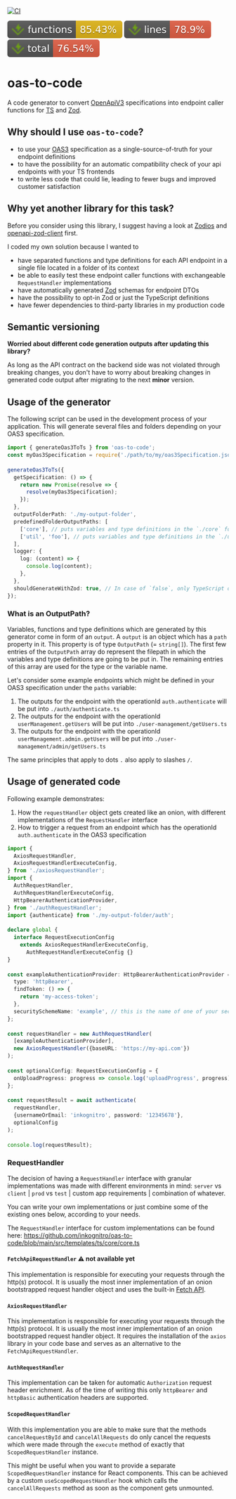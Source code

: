 [![CI](https://github.com/inkognitro/oas-to-code/actions/workflows/ci.yml/badge.svg)](https://github.com/inkognitro/oas-to-code/actions?query=workflow%3Aci)

![Functions](./badges/jest/coverage-functions.svg)
![Lines](./badges/jest/coverage-lines.svg)
![Total](./badges/jest/coverage-total.svg)

# oas-to-code
A code generator to convert [OpenApiV3](https://swagger.io/specification/) specifications into endpoint caller functions for [TS](https://www.typescriptlang.org/) and [Zod](https://zod.dev).

## Why should I use `oas-to-code`?
- to use your [OAS3](https://swagger.io/specification/) specification as a single-source-of-truth for your endpoint definitions
- to have the possibility for an automatic compatibility check of your api endpoints with your TS frontends
- to write less code that could lie, leading to fewer bugs and improved customer satisfaction

## Why yet another library for this task?
Before you consider using this library, I suggest having a look at [Zodios](https://www.zodios.org/)
and [openapi-zod-client](https://github.com/astahmer/openapi-zod-client) first.

I coded my own solution because I wanted to
- have separated functions and type definitions for each API endpoint in a single file located in a folder of its context
- be able to easily test these endpoint caller functions with exchangeable `RequestHandler` implementations
- have automatically generated [Zod](https://zod.dev) schemas for endpoint DTOs
- have the possibility to opt-in Zod or just the TypeScript definitions
- have fewer dependencies to third-party libraries in my production code

## Semantic versioning
**Worried about different code generation outputs after updating this library?**

As long as the API contract on the backend side was not violated through breaking changes,
you don't have to worry about breaking changes in generated code output after migrating to the next **minor** version.


## Usage of the generator
The following script can be used in the development process of your application.
This will generate several files and folders depending on your OAS3 specification.

```typescript
import { generateOas3ToTs } from 'oas-to-code';
const myOas3Specification = require('./path/to/my/oas3Specification.json');

generateOas3ToTs({
  getSpecification: () => {
    return new Promise(resolve => {
      resolve(myOas3Specification);
    });
  },
  outputFolderPath: './my-output-folder',
  predefinedFolderOutputPaths: [
    ['core'], // puts variables and type definitions in the `./core` folder for generated outputs which have an `OutputPath` starting with ['core']
    ['util', 'foo'], // puts variables and type definitions in the `./util/foo` folder for generated outputs which have an `OutputPath` starting with ['util', 'foo']
  ],
  logger: {
    log: (content) => {
      console.log(content);
    },
  },
  shouldGenerateWithZod: true, // In case of `false`, only TypeScript output is generated without Zod schemas
});
```

### What is an OutputPath?
Variables, functions and type definitions which are generated by this generator come in form of an `output`.
A `output` is an object which has a `path` property in it. This property is of type `OutputPath` (= `string[]`).
The first few entries of the `OutputPath` array do represent the filepath in which the variables and type definitions are going to be put in.
The remaining entries of this array are used for the type or the variable name.

Let's consider some example endpoints which might be defined in your OAS3 specification under the `paths` variable:

1. The outputs for the endpoint with the operationId `auth.authenticate` will be put into `./auth/authenticate.ts`
2. The outputs for the endpoint with the operationId `userManagement.getUsers` will be put into `./user-management/getUsers.ts`
3. The outputs for the endpoint with the operationId `userManagement.admin.getUsers` will be put into `./user-management/admin/getUsers.ts`

The same principles that apply to dots `.` also apply to slashes `/`.

## Usage of generated code
Following example demonstrates:
1. How the `requestHandler` object gets created like an onion, with different implementations of the `RequestHandler` interface
2. How to trigger a request from an endpoint which has the operationId `auth.authenticate` in the OAS3 specification

```typescript
import {
  AxiosRequestHandler,
  AxiosRequestHandlerExecuteConfig,
} from './axiosRequestHandler';
import {
  AuthRequestHandler,
  AuthRequestHandlerExecuteConfig,
  HttpBearerAuthenticationProvider,
} from './authRequestHandler';
import {authenticate} from './my-output-folder/auth';

declare global {
  interface RequestExecutionConfig
    extends AxiosRequestHandlerExecuteConfig,
      AuthRequestHandlerExecuteConfig {}
}

const exampleAuthenticationProvider: HttpBearerAuthenticationProvider = {
  type: 'httpBearer',
  findToken: () => {
    return 'my-access-token';
  },
  securitySchemeName: 'example', // this is the name of one of your security definitions in your OAS3 specification
};

const requestHandler = new AuthRequestHandler(
  [exampleAuthenticationProvider],
  new AxiosRequestHandler({baseURL: 'https://my-api.com'})
);

const optionalConfig: RequestExecutionConfig = {
  onUploadProgress: progress => console.log('uploadProgress', progress),
};

const requestResult = await authenticate(
  requestHandler,
  {usernameOrEmail: 'inkognitro', password: '12345678'},
  optionalConfig
);

console.log(requestResult);
```

### RequestHandler
The decision of having a `RequestHandler` interface with granular implementations was made with different environments
in mind: `server` vs `client` | `prod` vs `test` | custom app requirements | combination of whatever.

You can write your own implementations or just combine some of the existing ones below, according to your needs.

The `RequestHandler` interface for custom implementations can be found here:
https://github.com/inkognitro/oas-to-code/blob/main/src/templates/ts/core/core.ts

#### `FetchApiRequestHandler` :warning: not available yet
This implementation is responsible for executing your requests through the http(s) protocol.
It is usually the most inner implementation of an onion bootstrapped request handler object
and uses the built-in [Fetch API](https://developer.mozilla.org/en-US/docs/Web/API/Fetch_API).

#### `AxiosRequestHandler`
This implementation is responsible for executing your requests through the http(s) protocol.
It is usually the most inner implementation of an onion bootstrapped request handler object.
It requires the installation of the `axios` library in your code base
and serves as an alternative to the `FetchApiRequestHandler`.

#### `AuthRequestHandler`
This implementation can be taken for automatic `Authorization` request header enrichment.
As of the time of writing this only `httpBearer` and `httpBasic` authentication headers are supported.

#### `ScopedRequestHandler`
With this implementation you are able to make sure that the methods `cancelRequestById` and `cancelAllRequests` do only
cancel the requests which were made through the `execute` method of exactly that `ScopedRequestHandler` instance.

This might be useful when you want to provide a separate `ScopedRequestHandler` instance for React components.
This can be achieved by a custom `useScopedRequestHandler` hook which calls the `cancelAllRequests` method as soon as
the component gets unmounted.
